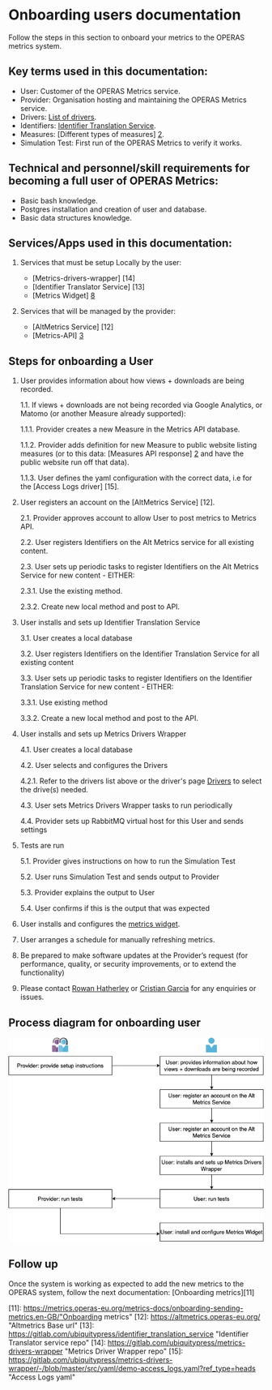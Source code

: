 # Onboarding users documentation
Follow the steps in this section to onboard your metrics to the OPERAS metrics system.


## Key terms used in this documentation:
- User: Customer of the OPERAS Metrics service.
- Provider: Organisation hosting and maintaining the OPERAS Metrics service.
- Drivers: [List of drivers][7].
- Identifiers: [Identifier Translation Service][1].
- Measures: [Different types of measures] [2].
- Simulation Test: First run of the OPERAS Metrics to verify it works.

## Technical and personnel/skill requirements for becoming a full user of OPERAS Metrics:

- Basic bash knowledge.
- Postgres installation and creation of user and database.
- Basic data structures knowledge.


## Services/Apps used in this documentation:
1. Services that must be setup Locally by the user:
   - [Metrics-drivers-wrapper] [14]
   - [Identifier Translator Service] [13]
   - [Metrics Widget] [8]

2. Services that will be managed by the provider:
   - [AltMetrics Service] [12]
   - [Metrics-API] [3]


## Steps for onboarding a User

1. User provides information about how views + downloads are being recorded.
   
   1.1. If views + downloads are not being recorded via Google Analytics, or Matomo (or another Measure already supported):
      
      1.1.1. Provider creates a new Measure in the Metrics API database.
      
      1.1.2. Provider adds definition for new Measure to public website listing measures (or to this data: [Measures API response] [2] and have the public website run off that data).
      
      1.1.3. User defines the yaml configuration with the correct data, i.e for the [Access Logs driver] [15].


2. User registers an account on the [AltMetrics Service] [12].
   
   2.1. Provider approves account to allow User to post metrics to Metrics API.
   
   2.2. User registers Identifiers on the Alt Metrics service for all existing content.
   
   2.3. User sets up periodic tasks to register Identifiers on the Alt Metrics Service for new content - EITHER:
      
      2.3.1. Use the existing method.
      
      2.3.2. Create new local method and post to API.


3. User installs and sets up Identifier Translation Service
   
   3.1. User creates a local database
   
   3.2. User registers Identifiers on the Identifier Translation Service for all existing content
   
   3.3. User sets up periodic tasks to register Identifiers on the Identifier Translation Service for new content - EITHER:
      
      3.3.1. Use existing method
      
      3.3.2. Create a new local method and post to the API.


4. User installs and sets up Metrics Drivers Wrapper
   
   4.1. User creates a local database
   
   4.2. User selects and configures the Drivers
      
      4.2.1. Refer to the drivers list above or the driver's page [Drivers][7] to select the drive(s) needed. 
   
   4.3. User sets Metrics Drivers Wrapper tasks to run periodically
   
   4.4. Provider sets up RabbitMQ virtual host for this User and sends settings


5. Tests are run
   
   5.1. Provider gives instructions on how to run the Simulation Test
   
   5.2. User runs Simulation Test and sends output to Provider
   
   5.3. Provider explains the output to User
   
   5.4. User confirms if this is the output that was expected


6. User installs and configures the [metrics widget][8].
7. User arranges a schedule for manually refreshing metrics.
8. Be prepared to make software updates at the Provider’s request (for performance, quality, or security improvements, or to extend the functionality)
9. Please contact [Rowan Hatherley][10] or [Cristian Garcia][9] for any enquiries or issues.

## Process diagram for onboarding user
![Process Diagram](/images/user-onboarding.png)

## Follow up
Once the system is working as expected to add the new metrics to the OPERAS system, follow the next documentation: [Onboarding metrics][11]



[1]: https://metrics.operas-eu.org/metrics-docs/identifier-translation-service.en-GB "Translator"
[2]: https://metrics.operas-eu.org/measures "Measures"
[3]: https://metrics-api.operas-eu.org/ "Metrics-API base url" 
[4]: https://metrics-api.operas-eu.org/events "Events"
[5]: https://altmetrics.operas-eu.org/register "Register"
[6]: https://altmetrics.operas-eu.org/api/get_token "Get Token"
[7]: https://metrics.operas-eu.org/metrics-docs/drivers.en-GB/ "drivers"
[8]: https://metrics.operas-eu.org/metrics-docs/widget.en-GB "Widget"
[9]: mailto:cristian.garcia@ubiquitypress.com "Cristian Garcia email address"
[10]: mailto:rowan.hatherley@ubiquitypress.com "Rowan Hatherley email address"
[11]: https://metrics.operas-eu.org/metrics-docs/onboarding-sending-metrics.en-GB/"Onboarding metrics"
[12]: https://altmetrics.operas-eu.org/ "Altmetrics Base url"
[13]: https://gitlab.com/ubiquitypress/identifier_translation_service "Identifier Translator service repo"
[14]: https://gitlab.com/ubiquitypress/metrics-drivers-wrapper "Metrics Driver Wrapper repo"
[15]: https://gitlab.com/ubiquitypress/metrics-drivers-wrapper/-/blob/master/src/yaml/demo-access_logs.yaml?ref_type=heads "Access Logs yaml"


